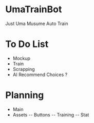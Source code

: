 # UmaTrainBot
Just Uma Musume Auto Train

# To Do List
- Mockup
- Train
- Scrapping
- AI Recommend Choices ?

# Planning
- Main
- Assets
-- Buttons
-- Training
-- Stat
